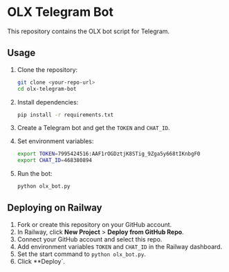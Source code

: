 # OLX Telegram Bot

This repository contains the OLX bot script for Telegram.

## Usage

1. Clone the repository:
   ```bash
   git clone <your-repo-url>
   cd olx-telegram-bot
   ```

2. Install dependencies:
   ```bash
   pip install -r requirements.txt
   ```

3. Create a Telegram bot and get the `TOKEN` and `CHAT_ID`.

4. Set environment variables:
   ```bash
   export TOKEN=7995424516:AAF1rOGDztjK8STig_9Zga5y668tIKnbgF0
   export CHAT_ID=468380894
   ```

5. Run the bot:
   ```bash
   python olx_bot.py
   ```

## Deploying on Railway

1. Fork or create this repository on your GitHub account.
2. In Railway, click **New Project** > **Deploy from GitHub Repo**.
3. Connect your GitHub account and select this repo.
4. Add environment variables `TOKEN` and `CHAT_ID` in the Railway dashboard.
5. Set the start command to `python olx_bot.py`.
6. Click **Deploy`.
